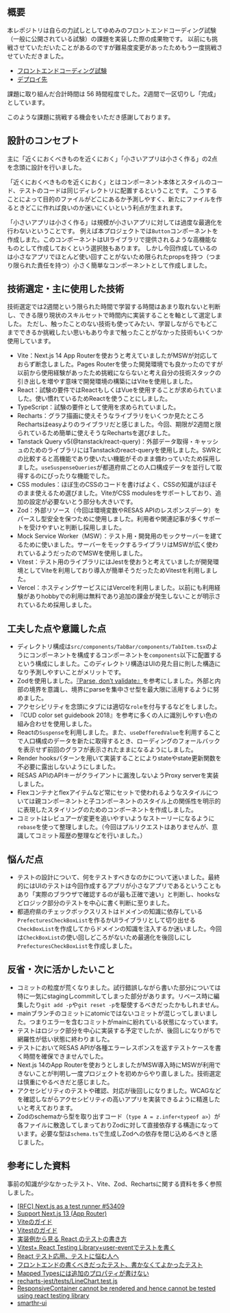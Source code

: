 ## 概要

本レポジトリは自らの力試しとしてゆめみのフロントエンドコーディング試験（一般に公開されている試験）の課題を実装した際の成果物です。
以前にも挑戦させていただいたことがあるのですが難易度変更があったためもう一度挑戦させていただきました。

- [フロントエンドコーディング試験](https://notion.yumemi.co.jp/%E6%8E%A1%E7%94%A8%E9%96%A2%E9%80%A3%E8%B3%87%E6%96%99%E5%85%AC%E9%96%8B/%E3%83%95%E3%83%AD%E3%83%B3%E3%83%88%E3%82%A8%E3%83%B3%E3%83%89%E3%82%B3%E3%83%BC%E3%83%87%E3%82%A3%E3%83%B3%E3%82%B0%E8%A9%A6%E9%A8%93)
- [デプロイ先](https://population-graph-eight.vercel.app/)

課題に取り組んだ合計時間は 56 時間程度でした。2週間で一区切りし「完成」としています。

このような課題に挑戦する機会をいただき感謝しております。

## 設計のコンセプト

主に「近くにおくべきものを近くにおく」「小さいアプリは小さく作る」の2点を念頭に設計を行いました。

「近くにおくべきものを近くにおく」とはコンポーネント本体とスタイルのコード、テストのコードは同じディレクトリに配置するということです。
こうすることによって目的のファイルがどこにあるか予測しやすく、新たにファイルを作るときどこに作れば良いのか迷いにくいという利点が生まれます。

「小さいアプリは小さく作る」は規模が小さいアプリに対しては過度な最適化を行わないということです。
例えば本プロジェクトでは`Button`コンポーネントを作成しまた。このコンポーネントはUIライブラリで提供されるような高機能なものとして作成しておくという選択肢もあります。
しかし今回作成しているのは小さなアプリでほとんど使い回すことがないため限られたpropsを持つ（つまり限られた責任を持つ）小さく簡単なコンポーネントとして作成しました。

## 技術選定・主に使用した技術

技術選定では2週間という限られた時間で学習する時間はあまり取れないと判断し、できる限り現状のスキルセットで時間内に実装することを軸として選定しました。
ただし、触ったことのない技術も使ってみたい、学習しながらでもどこまでできるか挑戦したい思いもあり今まで触ったことがなかった技術もいくつか使用しています。

- Vite：Next.js 14 App Routerを使おうと考えていましたがMSWが対応しておらず断念しました。Pages Routerを使った開発環境でも良かったのですが以前から使用経験があったため挑戦にならないと考え自分の技術スタックの引き出しを増やす意味で開発環境の構築にはViteを使用しました。
- React：試験の要件ではReactもしくはVueを使用することが求められていました。使い慣れているためReactを使うことにしました。
- TypeScript：試験の要件として使用を求められていました。
- Recharts：グラフ描画に使えそうなライブラリをいくつか見たところRechartsはeasyよりのライブラリだと感じました。今回、期限が2週間と限られているため簡単に使えそうなRechartsを選びました。
- Tanstack Query v5(@tanstack/react-query)：外部データ取得・キャッシュのためのライブラリにはTanstackのreact-queryを使用しました。SWRとの比較すると高機能であり使いたい機能がそのまま備わっていたため採用しました。`useSuspenseQueries`が都道府県ごとの人口構成データを並行して取得するのにぴったりな機能でした。
- CSS modules：ほぼ生のCSSのコードを書けばよく、CSSの知識がほぼそのまま使えるため選びました。ViteがCSS modulesをサポートしており、追加の設定が必要ないとう部分も大きいです。
- Zod：外部リソース（今回は環境変数やRESAS APIのレスポンスデータ）をパースし型安全を保つために使用しました。利用者や関連記事が多くサポートを受けやすいと判断し採用しました。
- Mock Service Worker（MSW）：テスト用・開発用のモックサーバーを建てるために使いました。サーバーをモックするライブラリはMSWが広く使われているようだったのでMSWを使用しました。
- Vitest：テスト用のライブラリにはJestを使おうと考えていましたが開発環境としてViteを利用しており導入が簡単そうだったためVitestを利用しました。
- Vercel：ホスティングサービスにはVercelを利用しました。以前にも利用経験がありhobbyでの利用は無料であり追加の課金が発生しないことが明示されているため採用しました。

## 工夫した点や意識した点

- ディレクトリ構成は`src/components/TabBar/components/TabItem.tsx`のようにコンポーネントを構成するコンポーネントを`components`以下に配置するという構成にしました。このディレクトリ構造はUIの見た目に則した構造になり予測しやすいことがメリットです。
- Zodを使用しました。[『Parse, don’t validate』](https://lexi-lambda.github.io/blog/2019/11/05/parse-don-t-validate/)を参考にしました。外部と内部の境界を意識し、境界にparseを集中させ型を最大限に活用するように努めました。
- アクセシビリティを念頭にタブには適切な`role`を付与するなどをしました。
- 『CUD color set guidebook 2018』を参考に多くの人に識別しやすい色の組み合わせを使用しました。
- Reactの`Suspense`を利用しました。また、`useDefferedValue`を利用することで人口構成のデータを新たに取得するとき、ローディングのフォールバックを表示せず前回のグラフが表示されたままになるようにしました。
- Render hooksパターンを用いて実装することによりstateやstate更新関数を不必要に露出しないようにしました。
- RESAS APIのAPIキーがクライアントに漏洩しないようProxy serverを実装しました。
- Flexコンテナとflexアイテムなど常にセットで使われるようなスタイルについては親コンポーネントと子コンポーネントのスタイル上の関係性を明示的に表現したスタイリングのためのコンポーネントを作成しました。
- コミットはレビュアーが変更を追いやすいようなストーリーになるように`rebase`を使って整理しました。（今回はプルリクエストはありませんが、意識してコミット履歴の整理などを行いました。）

## 悩んだ点

- テストの設計について、何をテストすべきなのかについて迷いました。最終的にはUIのテストは今回作成するアプリが小さなアプリであるということもあり「実際のブラウザで確認するのが最も正確で速い」と判断し、hooksなどロジック部分のテストを中心に書く判断に至りました。
- 都道府県のチェックボックスリストはドメインの知識に依存している`PrefecturesCheckBoxList`を作るかUIライブラリとして切り出せる`CheckBoxList`を作成してからドメインの知識を注入するか迷いました。今回は`CheckBoxList`の使い回しどころがないため最適化を後回しにし`PrefecturesCheckBoxList`を作成しました。

## 反省・次に活かしたいこと

- コミットの粒度が荒くなりました。試行錯誤しながら書いた部分については特に一気にstagingしcommitしてしまった部分があります。リベース時に編集したり`git add -p`や`git reset -p`を駆使するべきだったかもしれません。
- mainブランチのコミットにatomicではないコミットが混じってしまいました。つまりエラーを含むコミットがmainに紛れている状態になっています。
- テストはロジック部分を中心に実装する予定でしたが、後回しになりがちで網羅性が低い状態に終わりました。
- テストにおいてRESAS APIが各種エラーレスポンスを返すテストケースを書く時間を確保できませんでした。
- Next.js 14のApp Routerを使おうとしましたがMSW導入時にMSWが利用できないことが判明し一度プロジェクトを初めからやり直しました。技術選定は慎重にやるべきだと感じました。
- アクセシビリティのテストや確認、対応が後回しになりました。WCAGなどを確認しながらアクセシビリティの高いアプリを実装できるように精進したいと考えております。
- Zodのschemaから型を取り出すコード（`type A = z.infer<typeof a>`）が各ファイルに散逸してしまっておりZodに対して直接依存する構造になっています。必要な型は`schema.ts`で生成しZodへの依存を閉じ込めるべきと感じました。

## 参考にした資料

事前の知識が少なかったテスト、Vite、Zod、Rechartsに関する資料を多く参照しました。

- [[RFC] Next.js as a test runner #53409](https://github.com/vercel/next.js/discussions/53409)
- [Support Next.js 13 (App Router)](https://github.com/mswjs/msw/issues/1644)
- [Viteのガイド](https://ja.vitejs.dev/guide/)
- [Vitestのガイド](https://vitest.dev/guide/)
- [実装例から見る React のテストの書き方](https://blog.cybozu.io/entry/2022/08/29/110000#Fetch-API-%E3%81%8C%E5%90%AB%E3%81%BE%E3%82%8C%E3%82%8B%E5%AE%9F%E8%A3%85%E3%81%AE%E3%83%86%E3%82%B9%E3%83%88)
- [Vitest+ React Testing Library+user-eventでテストを書く](https://zenn.dev/mr_ozin/articles/134d5254ca93bb)
- [React テスト応用、テストに悩む人へ](https://zenn.dev/tkdn/books/react-testing-patterns)
- [フロントエンドの書くべきだったテスト、書かなくてよかったテスト](https://speakerdeck.com/takefumiyoshii/hurontoentonoshu-kuhekitatutatesuto-shu-kanakuteyokatutatesuto)
- [Mapped Typesには追加のプロパティが書けない](https://typescriptbook.jp/reference/type-reuse/mapped-types#mapped-types%E3%81%AB%E3%81%AF%E8%BF%BD%E5%8A%A0%E3%81%AE%E3%83%97%E3%83%AD%E3%83%91%E3%83%86%E3%82%A3%E3%81%8C%E6%9B%B8%E3%81%91%E3%81%AA%E3%81%84)
- [recharts-jest/tests/LineChart.test.js](https://github.com/dillonreedy/recharts-jest/blob/main/tests/LineChart.test.js)
- [ResponsiveContainer cannot be rendered and hence cannot be tested using react testing library ](https://github.com/recharts/recharts/issues/2268?source=post_page-----9b7f2c9eeefc--------------------------------)
- [smarthr-ui](https://github.com/kufu/smarthr-ui)
